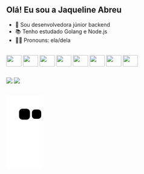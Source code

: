 ## Olá! Eu sou a Jaqueline Abreu
- :seedling: Sou desenvolvedora júnior backend
- :books: Tenho estudado Golang e Node.js
- :raising_hand_woman: Pronouns: ela/dela



<div style="display: inline_block"><br>
<img align="center" alrt="Jaque-GraphQL" height="30" width="40" src="https://cdn.jsdelivr.net/gh/devicons/devicon/icons/linux/linux-original.svg" />
<img align="center" alrt="Jaque-GraphQL" height="30" width="40" src="https://cdn.jsdelivr.net/gh/devicons/devicon/icons/go/go-original.svg" />
<img align="center" alrt="Jaque-GraphQL" height="30" width="40" src="https://cdn.jsdelivr.net/gh/devicons/devicon/icons/graphql/graphql-plain.svg" />
<img align="center" alrt="Jaque-GraphQL" height="30" width="40" src="https://cdn.jsdelivr.net/gh/devicons/devicon/icons/mongodb/mongodb-original.svg" />
<img align="center" alrt="Jaque-GraphQL" height="30" width="40" src="https://cdn.jsdelivr.net/gh/devicons/devicon/icons/nodejs/nodejs-original.svg" />
<img align="center" alrt="Jaque-GraphQL" height="30" width="40" src="https://cdn.jsdelivr.net/gh/devicons/devicon/icons/javascript/javascript-original.svg" />
<img align="center" alrt="Jaque-GraphQL" height="30" width="40" src="https://cdn.jsdelivr.net/gh/devicons/devicon/icons/php/php-original.svg" />
<img align="center" alrt="Jaque-GraphQL" height="30" width="40" src="https://cdn.jsdelivr.net/gh/devicons/devicon/icons/c/c-original.svg" />
</div>
  
##

<div>
  <a href="https://www.linkedin.com/in/jaqueline-abreu" target="_blank"><img src="https://img.shields.io/badge/LinkedIn-0077B5?style=for-the-badge&logo=linkedin&logoColor=white" target="_blank"></a>
  <a href="mailto:jaquelineabreuvr@gmail.com" target="_blank"><img src="https://img.shields.io/badge/Gmail-D14836?style=for-the-badge&logo=gmail&logoColor=white" target="_blank"></a>
</div>  
  
##

![snake animation](https://github.com/jaquelineabreu/jaquelineabreu/blob/output/github-contribution-grid-snake.svg)


